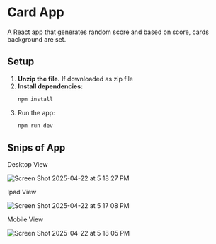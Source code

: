 # Card App

A React app that generates random score and based on score, cards background are set.


## Setup
1. **Unzip the file.** If downloaded as zip file
2. **Install dependencies:**
   ```bash
   npm install
3. Run the app: 
    ```bash 
    npm run dev
## Snips of App

 Desktop View

![Screen Shot 2025-04-22 at 5 18 27 PM](https://github.com/user-attachments/assets/ed4dd1f4-924f-43ef-b58a-32dc89ec267b)

 Ipad View

![Screen Shot 2025-04-22 at 5 17 08 PM](https://github.com/user-attachments/assets/0e40b06a-56f0-4eb8-9b5f-0bd461b9e5af)


 Mobile View

![Screen Shot 2025-04-22 at 5 18 05 PM](https://github.com/user-attachments/assets/f6d5233b-cb67-4975-afd5-350398ae2e04)
